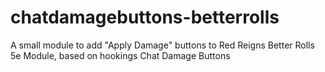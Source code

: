 # chatdamagebuttons-betterrolls
A small module to add "Apply Damage" buttons to Red Reigns Better Rolls 5e Module, based on hookings Chat Damage Buttons
